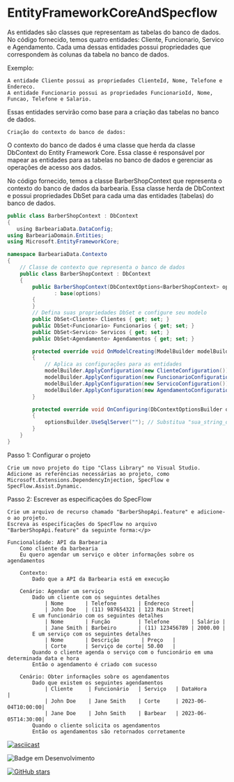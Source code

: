 # EntityFrameworkCoreAndSpecflow


<p>As entidades são classes que representam as tabelas do banco de dados. No código fornecido, temos quatro entidades: Cliente, Funcionario, Servico e Agendamento. Cada uma dessas entidades possui propriedades que correspondem às colunas da tabela no banco de dados.

Exemplo:

    A entidade Cliente possui as propriedades ClienteId, Nome, Telefone e Endereco.
    A entidade Funcionario possui as propriedades FuncionarioId, Nome, Funcao, Telefone e Salario.

Essas entidades servirão como base para a criação das tabelas no banco de dados.

    Criação do contexto do banco de dados:

O contexto do banco de dados é uma classe que herda da classe DbContext do Entity Framework Core. Essa classe é responsável por mapear as entidades para as tabelas no banco de dados e gerenciar as operações de acesso aos dados.

No código fornecido, temos a classe BarberShopContext que representa o contexto do banco de dados da barbearia. Essa classe herda de DbContext e possui propriedades DbSet para cada uma das entidades (tabelas) do banco de dados.</P>

```C#
public class BarberShopContext : DbContext
{
   ﻿using BarbeariaData.DataConfig;
using BarbeariaDomain.Entities;
using Microsoft.EntityFrameworkCore;

namespace BarbeariaData.Contexto
{
    // Classe de contexto que representa o banco de dados
    public class BarberShopContext : DbContext
    {
        public BarberShopContext(DbContextOptions<BarberShopContext> options)
               : base(options)
        {
        }
        // Defina suas propriedades DbSet e configure seu modelo
        public DbSet<Cliente> Clientes { get; set; }
        public DbSet<Funcionario> Funcionarios { get; set; }
        public DbSet<Servico> Servicos { get; set; }
        public DbSet<Agendamento> Agendamentos { get; set; }

        protected override void OnModelCreating(ModelBuilder modelBuilder)
        {
            // Aplica as configurações para as entidades
            modelBuilder.ApplyConfiguration(new ClienteConfiguration());
            modelBuilder.ApplyConfiguration(new FuncionarioConfiguration());
            modelBuilder.ApplyConfiguration(new ServicoConfiguration());
            modelBuilder.ApplyConfiguration(new AgendamentoConfiguration());
        }

        protected override void OnConfiguring(DbContextOptionsBuilder optionsBuilder)
        {
            optionsBuilder.UseSqlServer(""); // Substitua "sua_string_de_conexao" pela sua string de conexão com o banco de dados
        }
    }
}
```
<p>Passo 1: Configurar o projeto

    Crie um novo projeto do tipo "Class Library" no Visual Studio.
    Adicione as referências necessárias ao projeto, como Microsoft.Extensions.DependencyInjection, SpecFlow e SpecFlow.Assist.Dynamic.

Passo 2: Escrever as especificações do SpecFlow

    Crie um arquivo de recurso chamado "BarberShopApi.feature" e adicione-o ao projeto.
    Escreva as especificações do SpecFlow no arquivo "BarberShopApi.feature" da seguinte forma:</p>
    
```specflow
Funcionalidade: API da Barbearia
    Como cliente da barbearia
    Eu quero agendar um serviço e obter informações sobre os agendamentos

    Contexto:
        Dado que a API da Barbearia está em execução

    Cenário: Agendar um serviço
        Dado um cliente com os seguintes detalhes
            | Nome       | Telefone       | Endereco       |
            | John Doe   | (11) 987654321 | 123 Main Street|
        E um funcionário com os seguintes detalhes
            | Nome       | Função         | Telefone       | Salário |
            | Jane Smith | Barbeiro       | (11) 123456789 | 2000.00 |
        E um serviço com os seguintes detalhes
            | Nome       | Descrição       | Preço   |
            | Corte      | Serviço de corte| 50.00   |
        Quando o cliente agenda o serviço com o funcionário em uma determinada data e hora
        Então o agendamento é criado com sucesso

    Cenário: Obter informações sobre os agendamentos
        Dado que existem os seguintes agendamentos
            | Cliente     | Funcionário   | Serviço   | DataHora           |
            | John Doe    | Jane Smith    | Corte     | 2023-06-04T10:00:00|
            | Jane Doe    | John Smith    | Barbear   | 2023-06-05T14:30:00|
        Quando o cliente solicita os agendamentos
        Então os agendamentos são retornados corretamente
```
[![asciicast](https://img.youtube.com/vi/vt5fpE0bzSY/0.jpg)](https://github.com/RicardoOliver/EntityFrameworkCoreAndSpecflow/assets/20847532/6d72c20a-8bc2-4d2a-abd8-b83417bdf38e)



![Badge em Desenvolvimento](http://img.shields.io/static/v1?label=STATUS&message=EM%20DESENVOLVIMENTO&color=GREEN&style=for-the-badge)
 
 
 [![GitHub stars](https://img.shields.io/github/stars/RicardoOliver?style=social)](https://github.com/RicardoOliver)

